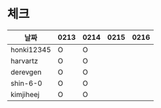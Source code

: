 # 체크

| 날짜         |0213|0214|0215|0216|
|------------|---|---|---|---|
| honki12345 |O|O|||
| harvartz   |O|O|||
| derevgen   |O|O|||
| shin-6-0   |O|O|||
| kimjiheej |O|O|||
